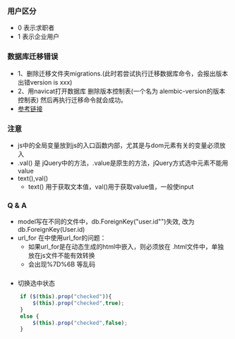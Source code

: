 ### 用户区分
* 0 表示求职者
* 1 表示企业用户

### 数据库迁移错误
* 1、删除迁移文件夹migrations.(此时若尝试执行迁移数据库命令，会报出版本出错version is xxx)
* 2、用navicat打开数据库  删除版本控制表(一个名为 alembic-version的版本控制表)
然后再执行迁移命令就会成功。
* [参考链接](https://blog.csdn.net/weixin_30770783/article/details/98003451?depth_1-utm_source=distribute.pc_relevant.none-task&utm_source=distribute.pc_relevant.none-task)

### 注意
* js中的全局变量放到js的入口函数内部，尤其是与dom元素有关的变量必须放入
* .val() 是 jQuery中的方法，.value是原生的方法，jQuery方式选中元素不能用value
* text(),val()
    * text() 用于获取文本值，val()用于获取value值，一般使input
### Q & A
* model写在不同的文件中，db.ForeignKey("user.id"")失效, 改为db.ForeignKey(User.id)
* url_for 在<script></script>中使用url_for的问题：
    * 如果url_for是在动态生成的html中嵌入，则必须放在 .html文件中，单独放在js文件不能有效转换
    * 会出现%7D%6B 等乱码
    
###
* 切换选中状态
```javascript
    if ($(this).prop("checked")){
        $(this).prop("checked",true);
    }
    else {
        $(this).prop("checked",false);
    }
```
